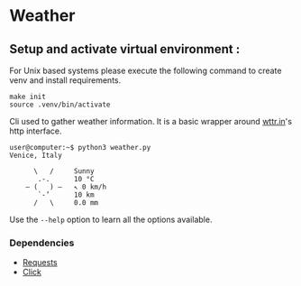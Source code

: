 # Weather

## Setup and activate virtual environment :
For Unix based systems please execute the following command to create venv and install requirements.
```
make init
source .venv/bin/activate
```

Cli used to gather weather information. It is a basic wrapper around [wttr.in](http://wttr.in/)'s http interface.

```shell
user@computer:~$ python3 weather.py
Venice, Italy

      \   /     Sunny
       .-.      10 °C          
    ― (   ) ―   ↖ 0 km/h       
       `-’      10 km          
      /   \     0.0 mm         
```

Use the ```--help``` option to learn all the options available.

### Dependencies
* [Requests](https://requests.readthedocs.io/)
* [Click](https://click.palletsprojects.com/)
